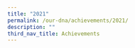 ```yaml
---
title: "2021"
permalink: /our-dna/achievements/2021/
description: ""
third_nav_title: Achievements
---
```

